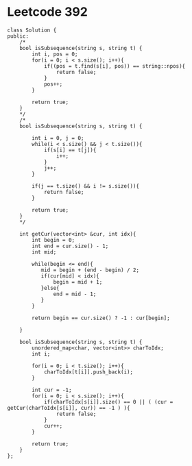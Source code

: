 # Leetcode 392
    class Solution {
    public:
        /*
        bool isSubsequence(string s, string t) {
            int i, pos = 0;
            for(i = 0; i < s.size(); i++){
                if((pos = t.find(s[i], pos)) == string::npos){
                    return false;
                }
                pos++;
            }

            return true;
        }
        */
        /*
        bool isSubsequence(string s, string t) {

            int i = 0, j = 0;
            while(i < s.size() && j < t.size()){
                if(s[i] == t[j]){
                    i++;
                }
                j++;
            }

            if(j == t.size() && i != s.size()){
                return false;
            }

            return true;
        }
        */

        int getCur(vector<int> &cur, int idx){
            int begin = 0;
            int end = cur.size() - 1;
            int mid;

            while(begin <= end){
               mid = begin + (end - begin) / 2;
               if(cur[mid] < idx){
                   begin = mid + 1;
               }else{
                   end = mid - 1;
               }
            }

            return begin == cur.size() ? -1 : cur[begin];

        }

        bool isSubsequence(string s, string t) {
            unordered_map<char, vector<int>> charToIdx;
            int i;

            for(i = 0; i < t.size(); i++){
                charToIdx[t[i]].push_back(i);
            }

            int cur = -1;
            for(i = 0; i < s.size(); i++){
                if(charToIdx[s[i]].size() == 0 || ( (cur = getCur(charToIdx[s[i]], cur)) == -1 ) ){
                    return false;
                }
                cur++;
            }

            return true;
        }
    };
